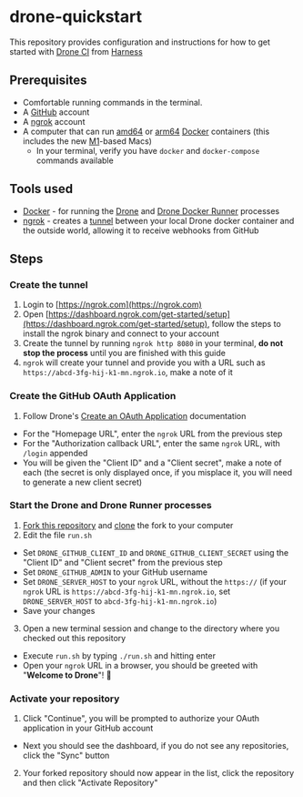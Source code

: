 # drone-quickstart 
This repository provides configuration and instructions for how to get started with [Drone CI](https://www.drone.io) from [Harness](https://harness.io)
 
## Prerequisites 
 
* Comfortable running commands in the terminal.
* A [GitHub](https://github.com) account
* A [ngrok](https://ngrok.com) account
* A computer that can run [amd64](https://en.wikipedia.org/wiki/X86-64) or [arm64](https://en.wikipedia.org/wiki/AArch64) [Docker](https://www.docker.com) containers (this includes the new [M1](https://en.wikipedia.org/wiki/Apple_M1)-based Macs)
  * In your terminal, verify you have `docker` and `docker-compose` commands available

## Tools used

* [Docker](https://www.docker.com) - for running the [Drone](https://docs.drone.io/server/provider/github/) and [Drone Docker Runner](https://docs.drone.io/runner/docker/overview/) processes
* [ngrok](https://ngrok.com) - creates a [tunnel](https://en.wikipedia.org/wiki/Tunneling_protocol) between your local Drone docker container and the outside world, allowing it to receive webhooks from GitHub

## Steps

### Create the tunnel

1. Login to [https://ngrok.com](https://ngrok.com)
2. Open [https://dashboard.ngrok.com/get-started/setup](https://dashboard.ngrok.com/get-started/setup), follow the steps to install the ngrok binary and connect to your account
3. Create the tunnel by running `ngrok http 8080` in your terminal, **do not stop the process** until you are finished with this guide
4. `ngrok` will create your tunnel and provide you with a URL such as `https://abcd-3fg-hij-k1-mn.ngrok.io`, make a note of it

### Create the GitHub OAuth Application

1. Follow Drone's [Create an OAuth Application](https://docs.drone.io/server/provider/github/#create-an-oauth-application) documentation
  - For the "Homepage URL", enter the `ngrok` URL from the previous step
  - For the "Authorization callback URL", enter the same `ngrok` URL, with `/login` appended
  - You will be given the "Client ID" and a "Client secret", make a note of each (the secret is only displayed once, if you misplace it, you will need to generate a new client secret)

### Start the Drone and Drone Runner processes

1. [Fork this repository](https://docs.github.com/en/get-started/quickstart/fork-a-repo) and [clone](https://docs.github.com/en/repositories/creating-and-managing-repositories/cloning-a-repository) the fork to your computer
2. Edit the file `run.sh`
  - Set `DRONE_GITHUB_CLIENT_ID` and `DRONE_GITHUB_CLIENT_SECRET` using the "Client ID" and "Client secret" from the previous step
  - Set `DRONE_GITHUB_ADMIN` to your GitHub username
  - Set `DRONE_SERVER_HOST` to your `ngrok` URL, without the `https://` (if your `ngrok` URL is `https://abcd-3fg-hij-k1-mn.ngrok.io`, set `DRONE_SERVER_HOST` to `abcd-3fg-hij-k1-mn.ngrok.io`)
  - Save your changes
3. Open a new terminal session and change to the directory where you checked out this repository
  - Execute `run.sh` by typing `./run.sh` and hitting enter
  - Open your `ngrok` URL in a browser, you should be greeted with "**Welcome to Drone**"! 🎉

### Activate your repository

1. Click "Continue", you will be prompted to authorize your OAuth application in your GitHub account
  - Next you should see the dashboard, if you do not see any repositories, click the "Sync" button
2. Your forked repository should now appear in the list, click the repository and then click "Activate Repository"
